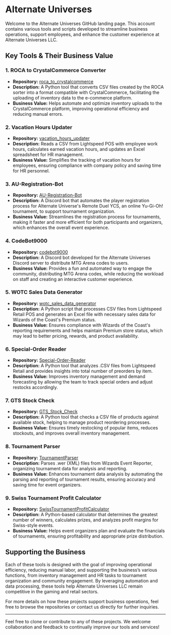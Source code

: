 # Alternate Universes

Welcome to the Alternate Universes GitHub landing page. This account contains various tools and scripts developed to streamline business operations, support employees, and enhance the customer experience at Alternate Universes LLC.

## Key Tools & Their Business Value

### 1. **ROCA to CrystalCommerce Converter**
- **Repository:** [roca_to_crystalcommerce](https://github.com/AlternateUniverses/roca_to_crystalcommerce)
- **Description:** A Python tool that converts CSV files created by the ROCA sorter into a format compatible with CrystalCommerce, facilitating the uploading of inventory data to the e-commerce platform.
- **Business Value:** Helps automate and optimize inventory uploads to the CrystalCommerce platform, improving operational efficiency and reducing manual errors.

### 2. **Vacation Hours Updater**
- **Repository:** [vacation_hours_updater](https://github.com/AlternateUniverses/vacation_hours_updater)
- **Description:** Reads a CSV from Lightspeed POS with employee work hours, calculates earned vacation hours, and updates an Excel spreadsheet for HR management.
- **Business Value:** Simplifies the tracking of vacation hours for employees, ensuring compliance with company policy and saving time for HR personnel.

### 3. **AU-Registration-Bot**
- **Repository:** [AU-Registration-Bot](https://github.com/AlternateUniverses/AU-Registration-Bot)
- **Description:** A Discord bot that automates the player registration process for Alternate Universe's Remote Duel YCS, an online Yu-Gi-Oh! tournament, to support tournament organization.
- **Business Value:** Streamlines the registration process for tournaments, making it faster and more efficient for both participants and organizers, which enhances the overall event experience.

### 4. **CodeBot9000**
- **Repository:** [codebot9000](https://github.com/AlternateUniverses/codebot9000)
- **Description:** A Discord bot developed for the Alternate Universes Discord server to distribute MTG Arena codes to users.
- **Business Value:** Provides a fun and automated way to engage the community, distributing MTG Arena codes, while reducing the workload on staff and creating an interactive customer experience.

### 5. **WOTC Sales Data Generator**
- **Repository:** [wotc_sales_data_generator](https://github.com/AlternateUniverses/wotc_sales_data_generator)
- **Description:** A Python script that processes CSV files from Lightspeed Retail POS and generates an Excel file with necessary sales data for Wizards of the Coast's Premium status.
- **Business Value:** Ensures compliance with Wizards of the Coast's reporting requirements and helps maintain Premium store status, which may lead to better pricing, rewards, and product availability.

### 6. **Special-Order Reader**
- **Repository:** [Special-Order-Reader](https://github.com/AlternateUniverses/Special-Order-Reader)
- **Description:** A Python tool that analyzes .CSV files from Lightspeed Retail and provides insights into total number of preorders by item.
- **Business Value:** Improves inventory management and demand forecasting by allowing the team to track special orders and adjust restocks accordingly.

### 7. **GTS Stock Check**
- **Repository:** [GTS_Stock_Check](https://github.com/AlternateUniverses/GTS_Stock_Check)
- **Description:** A Python tool that checks a CSV file of products against available stock, helping to manage product reordering processes.
- **Business Value:** Ensures timely restocking of popular items, reduces stockouts, and improves overall inventory management.

### 8. **Tournament Parser**
- **Repository:** [TournamentParser](https://github.com/AlternateUniverses/TournamentParser)
- **Description:** Parses .wer (XML) files from Wizards Event Reporter, organizing tournament data for analysis and reporting.
- **Business Value:** Enhances tournament data analysis by automating the parsing and reporting of tournament results, ensuring accuracy and saving time for event organizers.

### 9. **Swiss Tournament Profit Calculator**
- **Repository:** [SwissTournamentProfitCalculator](https://github.com/AlternateUniverses/SwissTournamentProfitCalculator)
- **Description:** A Python-based calculator that determines the greatest number of winners, calculates prizes, and analyzes profit margins for Swiss-style events.
- **Business Value:** Helps event organizers plan and evaluate the financials of tournaments, ensuring profitability and appropriate prize distribution.

## Supporting the Business

Each of these tools is designed with the goal of improving operational efficiency, reducing manual labor, and supporting the business’s various functions, from inventory management and HR tasks to tournament organization and community engagement. By leveraging automation and data processing, these tools help Alternate Universes LLC remain competitive in the gaming and retail sectors.

For more details on how these projects support business operations, feel free to browse the repositories or contact us directly for further inquiries.

---

Feel free to clone or contribute to any of these projects. We welcome collaboration and feedback to continually improve our tools and services!
